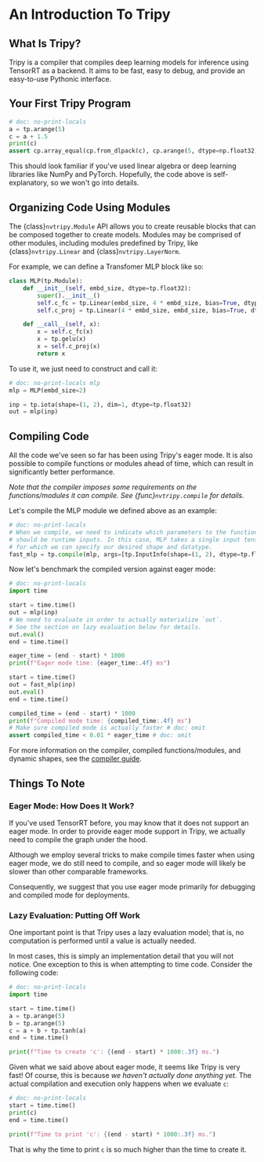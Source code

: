 # An Introduction To Tripy

## What Is Tripy?

Tripy is a compiler that compiles deep learning models for inference using TensorRT as a backend.
It aims to be fast, easy to debug, and provide an easy-to-use Pythonic interface.

## Your First Tripy Program

```py
# doc: no-print-locals
a = tp.arange(5)
c = a + 1.5
print(c)
assert cp.array_equal(cp.from_dlpack(c), cp.arange(5, dtype=np.float32) + 1.5) # doc: omit
```

This should look familiar if you've used linear algebra or deep learning libraries like
NumPy and PyTorch. Hopefully, the code above is self-explanatory, so we won't go into details.

## Organizing Code Using Modules

The {class}`nvtripy.Module` API allows you to create reusable blocks that can be composed together
to create models. Modules may be comprised of other modules, including modules predefined
by Tripy, like {class}`nvtripy.Linear` and {class}`nvtripy.LayerNorm`.

For example, we can define a Transfomer MLP block like so:

```py
class MLP(tp.Module):
    def __init__(self, embd_size, dtype=tp.float32):
        super().__init__()
        self.c_fc = tp.Linear(embd_size, 4 * embd_size, bias=True, dtype=dtype)
        self.c_proj = tp.Linear(4 * embd_size, embd_size, bias=True, dtype=dtype)

    def __call__(self, x):
        x = self.c_fc(x)
        x = tp.gelu(x)
        x = self.c_proj(x)
        return x
```

To use it, we just need to construct and call it:

```py
# doc: no-print-locals mlp
mlp = MLP(embd_size=2)

inp = tp.iota(shape=(1, 2), dim=1, dtype=tp.float32)
out = mlp(inp)
```

## Compiling Code

All the code we've seen so far has been using Tripy's eager mode. It is also possible to compile
functions or modules ahead of time, which can result in significantly better performance.

*Note that the compiler imposes some requirements on the functions/modules it can compile.*
*See {func}`nvtripy.compile` for details.*

Let's compile the MLP module we defined above as an example:

```py
# doc: no-print-locals
# When we compile, we need to indicate which parameters to the function
# should be runtime inputs. In this case, MLP takes a single input tensor
# for which we can specify our desired shape and datatype.
fast_mlp = tp.compile(mlp, args=[tp.InputInfo(shape=(1, 2), dtype=tp.float32)])
```

Now let's benchmark the compiled version against eager mode:
```py
# doc: no-print-locals
import time

start = time.time()
out = mlp(inp)
# We need to evaluate in order to actually materialize `out`.
# See the section on lazy evaluation below for details.
out.eval()
end = time.time()

eager_time = (end - start) * 1000
print(f"Eager mode time: {eager_time:.4f} ms")

start = time.time()
out = fast_mlp(inp)
out.eval()
end = time.time()

compiled_time = (end - start) * 1000
print(f"Compiled mode time: {compiled_time:.4f} ms")
# Make sure compiled mode is actually faster # doc: omit
assert compiled_time < 0.01 * eager_time # doc: omit
```

For more information on the compiler, compiled functions/modules, and dynamic shapes,
see the [compiler guide](project:./02-compiler.md).

## Things To Note

### Eager Mode: How Does It Work?

If you've used TensorRT before, you may know that it does not support an eager mode.
In order to provide eager mode support in Tripy, we actually need to compile the graph
under the hood.

Although we employ several tricks to make compile times faster when using eager mode,
we do still need to compile, and so eager mode will likely be slower than other
comparable frameworks.

Consequently, we suggest that you use eager mode primarily for debugging and
compiled mode for deployments.

### Lazy Evaluation: Putting Off Work

One important point is that Tripy uses a lazy evaluation model; that is,
no computation is performed until a value is actually needed.

In most cases, this is simply an implementation detail that you will not notice.
One exception to this is when attempting to time code. Consider the following code:

```py
# doc: no-print-locals
import time

start = time.time()
a = tp.arange(5)
b = tp.arange(5)
c = a + b + tp.tanh(a)
end = time.time()

print(f"Time to create 'c': {(end - start) * 1000:.3f} ms.")
```

Given what we said above about eager mode, it seems like Tripy is very fast!
Of course, this is because *we haven't actually done anything yet*.
The actual compilation and execution only happens when we evaluate `c`:

```py
# doc: no-print-locals
start = time.time()
print(c)
end = time.time()

print(f"Time to print 'c': {(end - start) * 1000:.3f} ms.")
```

That is why the time to print `c` is so much higher than the time to create it.
